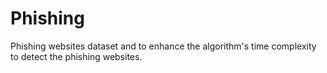 # Phishing
Phishing websites dataset and to enhance the algorithm's time complexity to detect the phishing websites.
